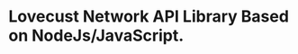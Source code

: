 # Lovecust Network API Library Based on NodeJs/JavaScript.

<!-- > Created by Fisher at 21:29 on 2017-01-23. -->




